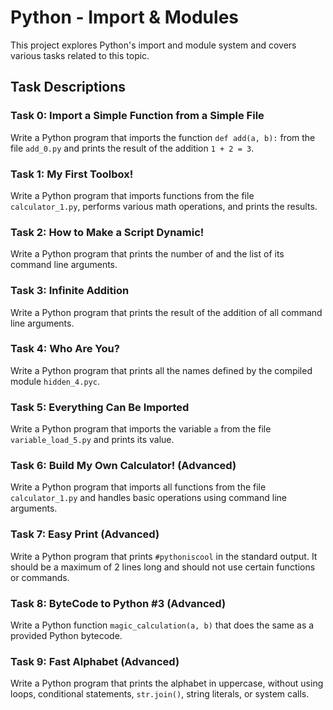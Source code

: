 # Python - Import & Modules

This project explores Python's import and module system and covers various tasks related to this topic.

## Task Descriptions

### Task 0: Import a Simple Function from a Simple File

Write a Python program that imports the function `def add(a, b):` from the file `add_0.py` and prints the result of the addition `1 + 2 = 3`.

### Task 1: My First Toolbox!

Write a Python program that imports functions from the file `calculator_1.py`, performs various math operations, and prints the results.

### Task 2: How to Make a Script Dynamic!

Write a Python program that prints the number of and the list of its command line arguments.

### Task 3: Infinite Addition

Write a Python program that prints the result of the addition of all command line arguments.

### Task 4: Who Are You?

Write a Python program that prints all the names defined by the compiled module `hidden_4.pyc`.

### Task 5: Everything Can Be Imported

Write a Python program that imports the variable `a` from the file `variable_load_5.py` and prints its value.

### Task 6: Build My Own Calculator! (Advanced)

Write a Python program that imports all functions from the file `calculator_1.py` and handles basic operations using command line arguments.

### Task 7: Easy Print (Advanced)

Write a Python program that prints `#pythoniscool` in the standard output. It should be a maximum of 2 lines long and should not use certain functions or commands.

### Task 8: ByteCode to Python #3 (Advanced)

Write a Python function `magic_calculation(a, b)` that does the same as a provided Python bytecode.

### Task 9: Fast Alphabet (Advanced)

Write a Python program that prints the alphabet in uppercase, without using loops, conditional statements, `str.join()`, string literals, or system calls.
